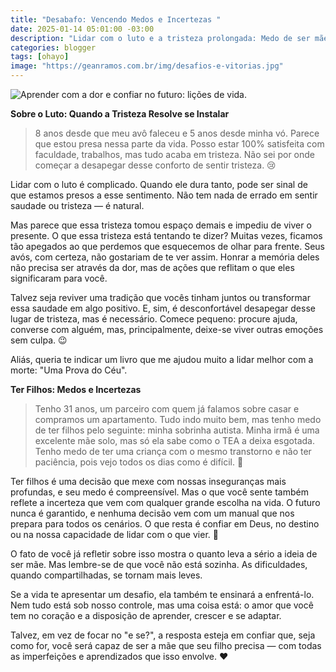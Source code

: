 ```yaml
---
title: "Desabafo: Vencendo Medos e Incertezas "
date: 2025-01-14 05:01:00 -03:00
description: "Lidar com o luto e a tristeza prolongada: Medo de ser mãe? "
categories: blogger
tags: [ohayo]
image: "https://geanramos.com.br/img/desafios-e-vitorias.jpg"
---
```


![Aprender com a dor e confiar no futuro: lições de vida.](https://cdn.jsdelivr.net/gh/geanramos/files/img/desabafo.png)

**Sobre o Luto: Quando a Tristeza Resolve se Instalar**

> 8 anos desde que meu avô faleceu e 5 anos desde minha vó. Parece que estou presa nessa parte da vida. Posso estar 100% satisfeita com faculdade, trabalhos, mas tudo acaba em tristeza. Não sei por onde começar a desapegar desse conforto de sentir tristeza. 😢

Lidar com o luto é complicado. Quando ele dura tanto, pode ser sinal de que estamos presos a esse sentimento. Não tem nada de errado em sentir saudade ou tristeza — é natural.

Mas parece que essa tristeza tomou espaço demais e impediu de viver o presente. O que essa tristeza está tentando te dizer? Muitas vezes, ficamos tão apegados ao que perdemos que esquecemos de olhar para frente. Seus avós, com certeza, não gostariam de te ver assim. Honrar a memória deles não precisa ser através da dor, mas de ações que reflitam o que eles significaram para você.

Talvez seja reviver uma tradição que vocês tinham juntos ou transformar essa saudade em algo positivo. E, sim, é desconfortável desapegar desse lugar de tristeza, mas é necessário. Comece pequeno: procure ajuda, converse com alguém, mas, principalmente, deixe-se viver outras emoções sem culpa. 😉

Aliás, queria te indicar um livro que me ajudou muito a lidar melhor com a morte: "Uma Prova do Céu".

**Ter Filhos: Medos e Incertezas**

> Tenho 31 anos, um parceiro com quem já falamos sobre casar e compramos um apartamento. Tudo indo muito bem, mas tenho medo de ter filhos pelo seguinte: minha sobrinha autista. Minha irmã é uma excelente mãe solo, mas só ela sabe como o TEA a deixa esgotada. Tenho medo de ter uma criança com o mesmo transtorno e não ter paciência, pois vejo todos os dias como é difícil. 😬

Ter filhos é uma decisão que mexe com nossas inseguranças mais profundas, e seu medo é compreensível. Mas o que você sente também reflete a incerteza que vem com qualquer grande escolha na vida. O futuro nunca é garantido, e nenhuma decisão vem com um manual que nos prepara para todos os cenários. O que resta é confiar em Deus, no destino ou na nossa capacidade de lidar com o que vier. 💫

O fato de você já refletir sobre isso mostra o quanto leva a sério a ideia de ser mãe. Mas lembre-se de que você não está sozinha. As dificuldades, quando compartilhadas, se tornam mais leves.

Se a vida te apresentar um desafio, ela também te ensinará a enfrentá-lo. Nem tudo está sob nosso controle, mas uma coisa está: o amor que você tem no coração e a disposição de aprender, crescer e se adaptar.

Talvez, em vez de focar no "e se?", a resposta esteja em confiar que, seja como for, você será capaz de ser a mãe que seu filho precisa — com todas as imperfeições e aprendizados que isso envolve. ❤️